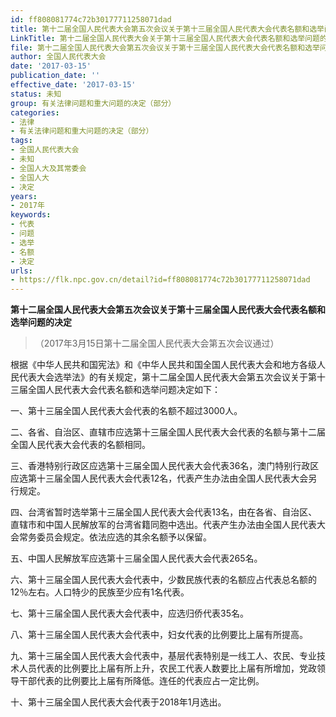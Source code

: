 ```yaml
---
id: ff808081774c72b30177711258071dad
title: 第十二届全国人民代表大会第五次会议关于第十三届全国人民代表大会代表名额和选举问题的决定
LinkTitle: 第十二届全国人民代表大会关于第十三届全国人民代表大会代表名额和选举问题的决定（2017）
file: 第十二届全国人民代表大会第五次会议关于第十三届全国人民代表大会代表名额和选举问题的决定_ff808081774c72b30177711258071dad.docx
author: 全国人民代表大会
date: '2017-03-15'
publication_date: ''
effective_date: '2017-03-15'
status: 未知
group: 有关法律问题和重大问题的决定（部分）
categories:
- 法律
- 有关法律问题和重大问题的决定（部分）
tags:
- 全国人民代表大会
- 未知
- 全国人大及其常委会
- 全国人大
- 决定
years:
- 2017年
keywords:
- 代表
- 问题
- 选举
- 名额
- 决定
urls:
- https://flk.npc.gov.cn/detail?id=ff808081774c72b30177711258071dad
---
```


**第十二届全国人民代表大会第五次会议关于第十三届全国人民代表大会代表名额和选举问题的决定**

> （2017年3月15日第十二届全国人民代表大会第五次会议通过）

根据《中华人民共和国宪法》和《中华人民共和国全国人民代表大会和地方各级人民代表大会选举法》的有关规定，第十二届全国人民代表大会第五次会议关于第十三届全国人民代表大会代表名额和选举问题决定如下：

一、第十三届全国人民代表大会代表的名额不超过3000人。

二、各省、自治区、直辖市应选第十三届全国人民代表大会代表的名额与第十二届全国人民代表大会代表的名额相同。

三、香港特别行政区应选第十三届全国人民代表大会代表36名，澳门特别行政区应选第十三届全国人民代表大会代表12名，代表产生办法由全国人民代表大会另行规定。

四、台湾省暂时选举第十三届全国人民代表大会代表13名，由在各省、自治区、直辖市和中国人民解放军的台湾省籍同胞中选出。代表产生办法由全国人民代表大会常务委员会规定。依法应选的其余名额予以保留。

五、中国人民解放军应选第十三届全国人民代表大会代表265名。

六、第十三届全国人民代表大会代表中，少数民族代表的名额应占代表总名额的12％左右。人口特少的民族至少应有1名代表。

七、第十三届全国人民代表大会代表中，应选归侨代表35名。

八、第十三届全国人民代表大会代表中，妇女代表的比例要比上届有所提高。

九、第十三届全国人民代表大会代表中，基层代表特别是一线工人、农民、专业技术人员代表的比例要比上届有所上升，农民工代表人数要比上届有所增加，党政领导干部代表的比例要比上届有所降低。连任的代表应占一定比例。

十、第十三届全国人民代表大会代表于2018年1月选出。
